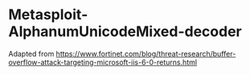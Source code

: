 # Metasploit-AlphanumUnicodeMixed-decoder

Adapted from https://www.fortinet.com/blog/threat-research/buffer-overflow-attack-targeting-microsoft-iis-6-0-returns.html
